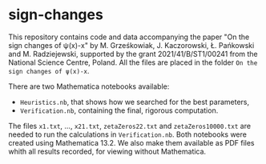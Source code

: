 # sign-changes
This repository contains code and data accompanying the paper "On the sign changes of ψ(x)-x" by M. Grześkowiak, J. Kaczorowski, Ł. Pańkowski and M. Radziejewski, supported by the grant 2021/41/B/ST1/00241 from the National Science Centre, Poland. All the files are placed in the folder `On the sign changes of ψ(x)-x`.

There are two Mathematica notebooks available:

 * `Heuristics.nb`, that shows how we searched for the best parameters,
 * `Verification.nb`, containing the final, rigorous computation.

The files `x1.txt`, ..., `x21.txt`, `zetaZeros22.txt` and `zetaZeros10000.txt` are needed to run the calculations in `Verification.nb`. Both notebooks were created using Mathematica 13.2. We also make them available as PDF files whith all results recorded, for viewing without Mathematica.
